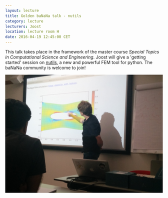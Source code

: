 ```yaml
---
layout: lecture
title: Golden baNaNa talk - nutils   
category: lecture
lecturers: Joost
location: lecture room H
date: 2016-04-19 12:45:00 CET
---
```


This talk takes place in the framework of the master course *Special Topics in Computational Science and
Engineering*. Joost will give a 'getting started' session on [nutils], a new and powerful FEM tool
for python. The baNaNa community is welcome to join!

![joosty](/images/IMG_20160419_151205.jpg)

[nutils]: http://www.nutils.org
